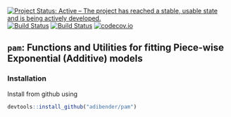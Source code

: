 [![Project Status: Active – The project has reached a stable, usable state and is being actively developed.](http://www.repostatus.org/badges/latest/active.svg)](http://www.repostatus.org/#active)
 [![Build Status](https://travis-ci.org/adibender/pam.svg?branch=master)](https://travis-ci.org/adibender/pam)
 [![Build Status](https://ci.appveyor.com/api/projects/status/github/adibender/pam?branch=master&svg=true)](https://ci.appveyor.com/project/adibender/pam/branch/master)
[![codecov.io](https://codecov.io/github/adibender/pam/coverage.svg?branch=master)](https://codecov.io/github/adibender/pam/branch/master)

## `pam`: Functions and Utilities for fitting Piece-wise Exponential (Additive) models

### Installation
Install from github using 
```r
devtools::install_github("adibender/pam")
```